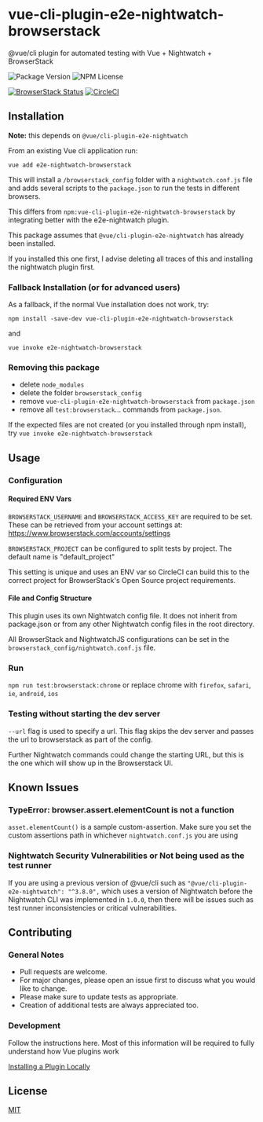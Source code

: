 # vue-cli-plugin-e2e-nightwatch-browserstack

@vue/cli plugin for automated testing with Vue + Nightwatch + BrowserStack

![Package Version](https://img.shields.io/npm/v/vue-cli-plugin-e2e-nightwatch-browserstack.svg)
![NPM License](https://img.shields.io/npm/l/vue-cli-plugin-e2e-nightwatch-browserstack.svg)

[![BrowserStack Status](https://automate.browserstack.com/badge.svg?badge_key=V3FWY3BMSWRRVkpodktPK0I4WHZIeUNncVcvVWt4YXpyaUZ6TEsxNGNqZz0tLW52Z1NZQnpUWDV4NTBXclYxNU5Qenc9PQ==--bf7dd644419429aaac53e8fccba362ef3690c2c8)](https://automate.browserstack.com/public-build/V3FWY3BMSWRRVkpodktPK0I4WHZIeUNncVcvVWt4YXpyaUZ6TEsxNGNqZz0tLW52Z1NZQnpUWDV4NTBXclYxNU5Qenc9PQ==--bf7dd644419429aaac53e8fccba362ef3690c2c8)
[![CircleCI](https://circleci.com/gh/endqwerty/vue-nightwatch-browserstack.svg?style=svg)](https://circleci.com/gh/endqwerty/vue-nightwatch-browserstack)

## Installation

**Note:** this depends on `@vue/cli-plugin-e2e-nightwatch`

From an existing Vue cli application run:

`vue add e2e-nightwatch-browserstack`

This will install a `/browserstack_config` folder
with a `nightwatch.conf.js` file
and adds several scripts to the `package.json`
to run the tests in different browsers.

This differs from `npm:vue-cli-plugin-e2e-nightwatch-browserstack`
by integrating better with the e2e-nightwatch plugin.

This package assumes that `@vue/cli-plugin-e2e-nightwatch`
has already been installed.

If you installed this one first,
I advise deleting all traces of this and installing the nightwatch plugin first.

### Fallback Installation (or for advanced users)

As a fallback, if the normal Vue installation does not work, try:

`npm install -save-dev vue-cli-plugin-e2e-nightwatch-browserstack`

and

`vue invoke e2e-nightwatch-browserstack`

### Removing this package

- delete `node_modules`
- delete the folder `browserstack_config`
- remove `vue-cli-plugin-e2e-nightwatch-browserstack` from
  `package.json`
- remove all `test:browserstack`... commands from `package.json`.

If the expected files are not created (or you installed through npm install),
try `vue invoke e2e-nightwatch-browserstack`

## Usage

### Configuration

#### Required ENV Vars

`BROWSERSTACK_USERNAME` and `BROWSERSTACK_ACCESS_KEY` are required to be set.
These can be retrieved from your account settings at:
<https://www.browserstack.com/accounts/settings>

`BROWSERSTACK_PROJECT` can be configured to split tests by project.
The default name is "default_project"

This setting is unique and uses an ENV var so CircleCI can build this
to the correct project for BrowserStack's Open Source project requirements.

#### File and Config Structure

This plugin uses its own Nightwatch config file.
It does not inherit from package.json or from any other
Nightwatch config files in the root directory.

All BrowserStack and NightwatchJS configurations can be set in the
`browserstack_config/nightwatch.conf.js` file.

### Run

`npm run test:browserstack:chrome`
or replace chrome with `firefox`, `safari`, `ie`, `android`, `ios`

### Testing without starting the dev server

`--url` flag is used to specify a url. This flag skips the dev server
and passes the url to browserstack as part of the config.

Further Nightwatch commands could change the starting URL,
but this is the one which will show up in the Browserstack UI.

## Known Issues

### TypeError: browser.assert.elementCount is not a function

`asset.elementCount()` is a sample custom-assertion.
Make sure you set the custom assertions path in whichever `nightwatch.conf.js`
you are using

### Nightwatch Security Vulnerabilities or Not being used as the test runner

If you are using a previous version of @vue/cli such as
`"@vue/cli-plugin-e2e-nightwatch": "^3.8.0",`
which uses a version of Nightwatch
before the Nightwatch CLI was implemented in `1.0.0`, then there will be issues
such as test runner inconsistencies or critical vulnerabilities.

## Contributing

### General Notes

- Pull requests are welcome.
- For major changes,
  please open an issue first to discuss what you would like to change.
- Please make sure to update tests as appropriate.
- Creation of additional tests are always appreciated too.

### Development

Follow the instructions here.
Most of this information will be
required to fully understand how Vue plugins work

[Installing a Plugin Locally](https://cli.vuejs.org/dev-guide/plugin-dev.html#installing-plugin-locally)

## License

[MIT](https://choosealicense.com/licenses/mit/)
